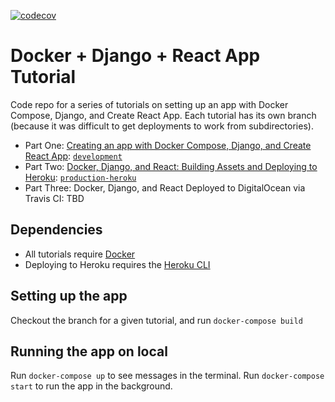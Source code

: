 [![codecov](https://codecov.io/gh/chaalia/docker-django-react/branch/master/graph/badge.svg?token=AXNOQ3YJE9)](https://codecov.io/gh/chaalia/docker-django-react)

# Docker + Django + React App Tutorial

Code repo for a series of tutorials on setting up an app with Docker Compose, Django, and Create React App. Each tutorial has its own branch (because it was difficult to get deployments to work from subdirectories).

- Part One: [Creating an app with Docker Compose, Django, and Create React App](https://dev.to/englishcraig/creating-an-app-with-docker-compose-django-and-create-react-app-31lf): [`development`](https://github.com/cfranklin11/docker-django-rea/tree/development)
- Part Two: [Docker, Django, and React: Building Assets and Deploying to Heroku](https://dev.to/englishcraig/docker-django-react-building-assets-and-deploying-to-heroku-24jh): [`production-heroku`](https://github.com/cfranklin11/docker-django-react/tree/production-heroku)
- Part Three: Docker, Django, and React Deployed to DigitalOcean via Travis CI: TBD

## Dependencies

- All tutorials require [Docker](https://docs.docker.com/docker-for-mac/install/)
- Deploying to Heroku requires the [Heroku CLI](https://devcenter.heroku.com/articles/heroku-cli)

## Setting up the app

Checkout the branch for a given tutorial, and run `docker-compose build`

## Running the app on local

Run `docker-compose up` to see messages in the terminal. Run `docker-compose start` to run the app in the background.
